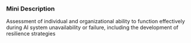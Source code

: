 ### Mini Description

Assessment of individual and organizational ability to function effectively during AI system unavailability or failure, including the development of resilience strategies
